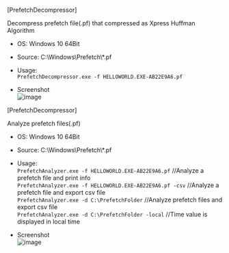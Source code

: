 [PrefetchDecompressor]  

Decompress prefetch file(.pf) that compressed as Xpress Huffman Algorithm  

- OS: Windows 10 64Bit  
- Source: C:\Windows\Prefetch\\*.pf  
- Usage:  
`PrefetchDecompressor.exe -f HELLOWORLD.EXE-AB22E9A6.pf`  

- Screenshot  
![image](https://user-images.githubusercontent.com/69110090/108587323-59929780-7396-11eb-9cea-d23073db3340.png)  

[PrefetchDecompressor]  

Analyze prefetch files(.pf) 

- OS: Windows 10 64Bit  
- Source: C:\Windows\Prefetch\\*.pf  
- Usage:  
`PrefetchAnalyzer.exe -f HELLOWORLD.EXE-AB22E9A6.pf` //Analyze a prefetch file and print info  
`PrefetchAnalyzer.exe -f HELLOWORLD.EXE-AB22E9A6.pf -csv` //Analyze a prefetch file and export csv file  
`PrefetchAnalyzer.exe -d C:\PrefetchFolder` //Analyze prefetch files and export csv file  
`PrefetchAnalyzer.exe -d C:\PrefetchFolder -local` //Time value is displayed in local time  

- Screenshot  
![image](https://user-images.githubusercontent.com/69110090/108844417-72fa4480-761f-11eb-8acf-fb15c2f6d1e8.png)  

